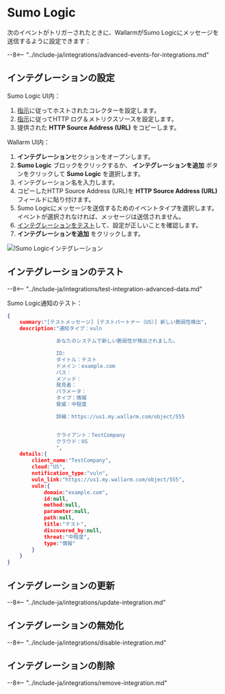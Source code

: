 # Sumo Logic

次のイベントがトリガーされたときに、WallarmがSumo Logicにメッセージを送信するように設定できます：

--8<-- "../include-ja/integrations/advanced-events-for-integrations.md"

## インテグレーションの設定

Sumo Logic UI内：

1. [指示](https://help.sumologic.com/03Send-Data/Hosted-Collectors/Configure-a-Hosted-Collector)に従ってホストされたコレクターを設定します。
2. [指示](https://help.sumologic.com/03Send-Data/Sources/02Sources-for-Hosted-Collectors/HTTP-Source)に従ってHTTP ログ＆メトリクスソースを設定します。
3. 提供された **HTTP Source Address (URL)** をコピーします。

Wallarm UI内：

1. **インテグレーション**セクションをオープンします。
2. **Sumo Logic** ブロックをクリックするか、 **インテグレーションを追加** ボタンをクリックして **Sumo Logic** を選択します。
3. インテグレーション名を入力します。
4. コピーしたHTTP Source Address (URL)を **HTTP Source Address (URL)** フィールドに貼り付けます。
5. Sumo Logicにメッセージを送信するためのイベントタイプを選択します。イベントが選択されなければ、メッセージは送信されません。
6. [インテグレーションをテスト](#testing-integration)して、設定が正しいことを確認します。
7. **インテグレーションを追加** をクリックします。

![!Sumo Logicインテグレーション](../../../images/user-guides/settings/integrations/add-sumologic-integration.png)

## インテグレーションのテスト

--8<-- "../include-ja/integrations/test-integration-advanced-data.md"

Sumo Logic通知のテスト：

```json
{
    summary:"[テストメッセージ] [テストパートナー（US）] 新しい脆弱性検出",
    description:"通知タイプ：vuln

                あなたのシステムで新しい脆弱性が検出されました。

                ID: 
                タイトル：テスト
                ドメイン：example.com
                パス： 
                メソッド： 
                発見者： 
                パラメータ： 
                タイプ：情報
                脅威：中程度

                詳細：https://us1.my.wallarm.com/object/555


                クライアント：TestCompany
                クラウド：US
                ",
    details:{
        client_name:"TestCompany",
        cloud:"US",
        notification_type:"vuln",
        vuln_link:"https://us1.my.wallarm.com/object/555",
        vuln:{
            domain:"example.com",
            id:null,
            method:null,
            parameter:null,
            path:null,
            title:"テスト",
            discovered_by:null,
            threat:"中程度",
            type:"情報"
        }
    }
}
```
## インテグレーションの更新

--8<-- "../include-ja/integrations/update-integration.md"

## インテグレーションの無効化

--8<-- "../include-ja/integrations/disable-integration.md"

## インテグレーションの削除

--8<-- "../include-ja/integrations/remove-integration.md"
